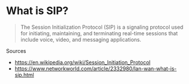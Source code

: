 # What is SIP?

> The Session Initialization Protocol (SIP) is a signaling protocol used for initiating, maintaining, and terminating real-time sessions that include voice, video, and messaging applications.

Sources
* https://en.wikipedia.org/wiki/Session_Initiation_Protocol
* https://www.networkworld.com/article/2332980/lan-wan-what-is-sip.html
